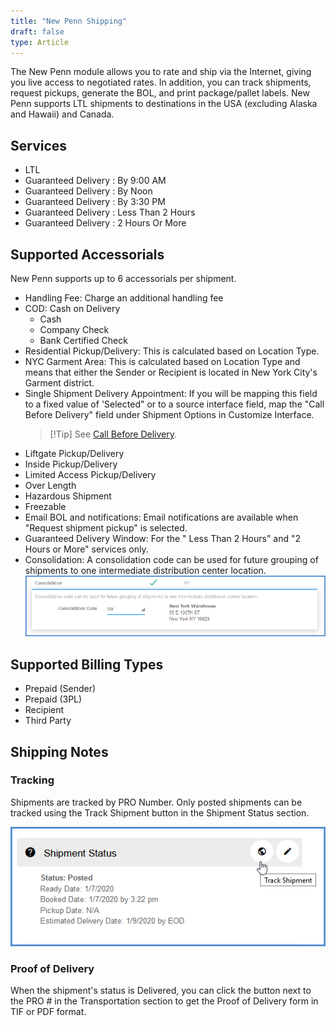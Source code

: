 ```yaml
---
title: "New Penn Shipping"
draft: false
type: Article
---
```


The New Penn module allows you to rate and ship via the Internet, giving you live access to negotiated rates. In addition, you can track shipments, request pickups, generate the BOL, and print package/pallet labels. New Penn supports LTL shipments to destinations in the USA (excluding Alaska and Hawaii) and Canada.
## Services


* LTL
* Guaranteed Delivery : By 9:00 AM
* Guaranteed Delivery : By Noon
* Guaranteed Delivery : By 3:30 PM
* Guaranteed Delivery : Less Than 2 Hours
* Guaranteed Delivery : 2 Hours Or More


## Supported Accessorials


New Penn supports up to 6 accessorials per shipment.
* Handling Fee: Charge an additional handling fee
* COD: Cash on Delivery
	+ Cash
	+ Company Check
	+ Bank Certified Check
* Residential Pickup/Delivery: This is calculated based on Location Type.
* NYC Garment Area: This is calculated based on Location Type and means that either the Sender or Recipient is located in New York City's Garment district.
* Single Shipment Delivery Appointment: If you will be mapping this field to a fixed value of 'Selected" or to a source interface field, map the "Call Before Delivery" field under Shipment Options in Customize Interface.
	>[!Tip] See [Call Before Delivery](call-before-delivery.md).
* Liftgate Pickup/Delivery
* Inside Pickup/Delivery
* Limited Access Pickup/Delivery
* Over Length
* Hazardous Shipment
* Freezable
* Email BOL and notifications: Email notifications are available when "Request shipment pickup" is selected.
* Guaranteed Delivery Window: For the " Less Than 2 Hours" and "2 Hours or More" services only.
* Consolidation: A consolidation code can be used for future grouping of shipments to one intermediate distribution center location.
![](assets/images/xpo-9.png)


## Supported Billing Types


* Prepaid (Sender)
* Prepaid (3PL)
* Recipient
* Third Party


## Shipping Notes


### Tracking


Shipments are tracked by PRO Number. Only posted shipments can be tracked using the Track Shipment button in the Shipment Status section.

![](assets/images/allcarriers-trackshipment.png)
### Proof of Delivery


When the shipment's status is Delivered, you can click the button next to the PRO # in the Transportation section to get the Proof of Delivery form in TIF or PDF format.

